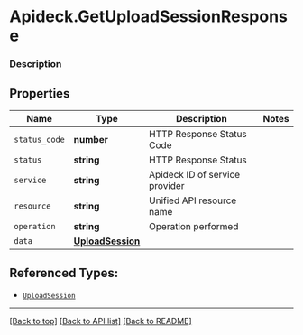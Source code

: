 # Apideck.GetUploadSessionResponse

### Description

## Properties
Name | Type | Description | Notes
------------ | ------------- | ------------- | -------------
`status_code` | **number** | HTTP Response Status Code | 
`status` | **string** | HTTP Response Status | 
`service` | **string** | Apideck ID of service provider | 
`resource` | **string** | Unified API resource name | 
`operation` | **string** | Operation performed | 
`data` | [**UploadSession**](UploadSession.md) |  | 





## Referenced Types:





* [`UploadSession`](UploadSession.md)

---

[[Back to top]](#) [[Back to API list]](../../../../README.md#documentation-for-api-endpoints) [[Back to README]](../../../../README.md)


